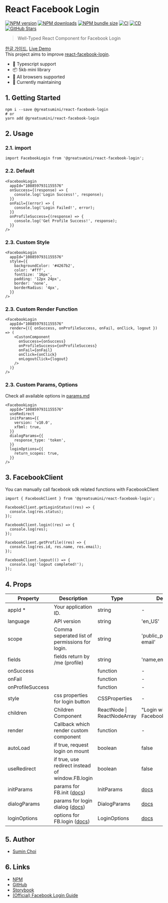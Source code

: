 # React Facebook Login

[![NPM version](https://img.shields.io/npm/v/@greatsumini/react-facebook-login)](https://www.npmjs.com/package/@greatsumini/react-facebook-login)
[![NPM downloads](https://img.shields.io/npm/dt/@greatsumini/react-facebook-login)](https://www.npmjs.com/package/@greatsumini/react-facebook-login)
[![NPM bundle size](https://img.shields.io/bundlephobia/min/@greatsumini/react-facebook-login)](https://www.npmjs.com/package/@greatsumini/react-facebook-login)
[![CI](https://img.shields.io/github/workflow/status/greatSumini/react-facebook-login/CI?label=CI)](https://github.com/greatSumini/react-facebook-login/actions/workflows/ci.yml)
[![CD](https://img.shields.io/github/workflow/status/greatSumini/react-facebook-login/CD?label=CD)](https://github.com/greatSumini/react-facebook-login/actions/workflows/cd.yml)
[![GitHub Stars](https://img.shields.io/github/stars/greatSumini/react-facebook-login?style=social)](https://github.com/greatSumini/react-facebook-login)

> Well-Typed React Component for Facebook Login

[한글 가이드](https://sumini.dev/guide/016-react-facebook-login/), [Live Demo](https://sumini.dev/react-facebook-login)<br>
This project aims to improve [react-facebook-login](https://github.com/keppelen/react-facebook-login).

- 💙 Typescript support
- 📦 5kb mini library
- 👫 All browsers supported
- 🏃 Currently maintaining

## 1. Getting Started

```shell
npm i --save @greatsumini/react-facebook-login
# or
yarn add @greatsumini/react-facebook-login
```

## 2. Usage

### 2.1. import

```tsx
import FacebookLogin from '@greatsumini/react-facebook-login';
```

### 2.2. Default

```tsx
<FacebookLogin
  appId="1088597931155576"
  onSuccess={(response) => {
    console.log('Login Success!', response);
  }}
  onFail={(error) => {
    console.log('Login Failed!', error);
  }}
  onProfileSuccess={(response) => {
    console.log('Get Profile Success!', response);
  }}
/>
```

### 2.3. Custom Style

```tsx
<FacebookLogin
  appId="1088597931155576"
  style={{
    backgroundColor: '#4267b2',
    color: '#fff',
    fontSize: '16px',
    padding: '12px 24px',
    border: 'none',
    borderRadius: '4px',
  }}
/>
```

### 2.3. Custom Render Function

```tsx
<FacebookLogin
  appId="1088597931155576"
  render={({ onSuccess, onProfileSuccess, onFail, onClick, logout }) => (
    <CustonComponent
      onSuccess={onSuccess}
      onProfileSuccess={onProfileSuccess}
      onFail={onFail}
      onClick={onClick}
      onLogoutClick={logout}
    />
  )}
/>
```

### 2.3. Custom Params, Options

Check all available options in [params.md](https://github.com/greatSumini/react-facebook-login/blob/master/docs/params.md)

```tsx
<FacebookLogin
  appId="1088597931155576"
  useRedirect
  initParams={{
    version: 'v10.0',
    xfbml: true,
  }}
  dialogParams={{
    response_type: 'token',
  }}
  loginOptions={{
    return_scopes: true,
  }}
/>
```

## 3. FacebookClient

You can manually call facebook sdk related functions with FacebookClient

```tsx
import { FacebookClient } from '@greatsumini/react-facebook-login';

FacebookClient.getLoginStatus((res) => {
  console.log(res.status);
});

FacebookClient.login((res) => {
  console.log(res);
});

FacebookClient.getProfile((res) => {
  console.log(res.id, res.name, res.email);
});

FacebookClient.logout(() => {
  console.log('logout completed!');
});
```

## 4. Props

| Property         | Description                                                                                                                     | Type                        | Default                                                                                             |
| ---------------- | ------------------------------------------------------------------------------------------------------------------------------- | --------------------------- | --------------------------------------------------------------------------------------------------- |
| appId \*         | Your application ID.                                                                                                            | string                      | -                                                                                                   |
| language         | API version                                                                                                                     | string                      | 'en_US'                                                                                             |
| scope            | Comma seperated list of permissions for login.                                                                                  | string                      | 'public_profile, email'                                                                             |
| fields           | fields return by /me (profile)                                                                                                  | string                      | 'name,email,picture'                                                                                |
| onSuccess        |                                                                                                                                 | function                    | -                                                                                                   |
| onFail           |                                                                                                                                 | function                    | -                                                                                                   |
| onProfileSuccess |                                                                                                                                 | function                    | -                                                                                                   |
| style            | css properties for login button                                                                                                 | CSSProperties               | -                                                                                                   |
| children         | Children Component                                                                                                              | ReactNode \| ReactNodeArray | "Login with Facebook"                                                                               |
| render           | Callback which render custom component                                                                                          | function                    | -                                                                                                   |
| autoLoad         | if true, request login on mount                                                                                                 | boolean                     | false                                                                                               |
| useRedirect      | if true, use redirect instead of window.FB.login                                                                                | boolean                     | false                                                                                               |
| initParams       | params for FB.init ([docs](https://github.com/greatSumini/react-facebook-login/blob/master/docs/params.md#1-initparams))        | InitParams                  | [docs](https://github.com/greatSumini/react-facebook-login/blob/master/docs/params.md#1-initparams) |
| dialogParams     | params for login dialog ([docs](https://github.com/greatSumini/react-facebook-login/blob/master/docs/params.md#2-dialogparams)) | DialogParams                | [docs](https://github.com/greatSumini/react-facebook-login/blob/master/docs/params.md#1-initparams) |
| loginOptions     | options for FB.login ([docs](https://github.com/greatSumini/react-facebook-login/blob/master/docs/params.md#3-loginoptions))    | LoginOptions                | [docs](https://github.com/greatSumini/react-facebook-login/blob/master/docs/params.md#1-initparams) |

## 5. Author

- [Sumin Choi](https://sumini.dev)

## 6. Links

- [NPM](https://www.npmjs.com/package/@greatsumini/react-facebook-login)
- [GitHub](https://github.com/greatSumini/react-facebook-login)
- [Storybook](https://sumini.dev/react-facebook-login)
- [(Official) Facebook Login Guide](https://developers.facebook.com/docs/facebook-login/web)
